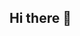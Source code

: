 ## Hi there 👋

<!--
**ty1313113/TY1313113** is a ✨ _special_ ✨ repository because its `README.md` (this file) appears on your GitHub profile.

Here are some ideas to get you started:

- 🔭 I’m currently working on AAA
- 🌱 I’m currently learning AAA
- 👯 I’m looking to collaborate on AAA
- 🤔 I’m looking for help with AAA
- 💬 Ask me about AAA
- 📫 How to reach me: AAA
- 😄 Pronouns: AAA
- ⚡ Fun fact: AAA
-->
